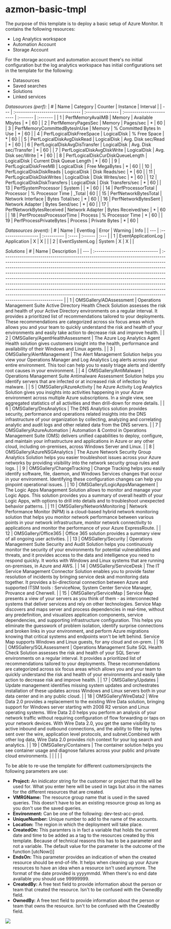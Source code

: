 # azmon-basic-tmpl

The purpose of this template is to deploy a basic setup of Azure Monitor. It contains the following resources:

- Log Analytics workspace
- Automation Account
- Storage Account

For the storage account and automation account there's no initial configuration but the log analytics workspace has initial configurations set in the template for the following:

- Datasources
- Saved searches
- Solutions
- Linked services

_Datasources (perf):_
| #   | Name                              | Category          | Counter                   | Instance | Interval |
| --- | :-------------------------------- | :---------------- | :------------------------ | :------- | :------- |
| 1   | PerfMemoryAvailMB                 | Memory            | Available Mbytes          | *        | 60       |
| 2   | PerfMemoryPagesSec                | Memory            | Pages/sec                 | *        | 60       |
| 3   | PerfMemoryCommittedBytesInUse     | Memory            | % Committed Bytes In Use  | *        | 60       |
| 4   | PerfLogicalDiskFreeSpace          | LogicalDisk       | % Free Space              | *        | 60       |
| 5   | PerfLogicalDiskAvgDiskRead        | LogicalDisk       | Avg. Disk sec/Read        | *        | 60       |
| 6   | PerfLogicalDiskAvgDisTransfer     | LogicalDisk       | Avg. Disk sec/Transfer    | *        | 60       |
| 7   | PerfLogicalDiskAvgDiskWrite       | LogicalDisk       | Avg. Disk sec/Write       | *        | 60       |
| 8   | PerfLogicalDiskCurDiskQueueLength | LogicalDisk       | Current Disk Queue Length | *        | 60       |
| 9   | PerfLogicalDiskFreeMB             | LogicalDisk       | Free MegaBytes            | *        | 60       |
| 10  | PerfLogicalDiskDiskReads          | LogicalDisk       | Disk Reads/sec            | *        | 60       |
| 11  | PerfLogicalDiskDiskWrites         | LogicalDisk       | Disk Writes/sec           | *        | 60       |
| 12  | PerfLogicalDiskDiskTransfers      | LogicalDisk       | Disk Transfers/sec        | *        | 60       |
| 13  | PerfSystemProcessor               | System            |                           | *        | 60       |
| 14  | PerfProcessorTotal                | Processor         | % Processor Time          | _Total   | 60       |
| 15  | PerfNetworkBytesTotal             | Network Interface | Bytes Total/sec           | *        | 60       |
| 16  | PerfNetworkBytesSent              | Network Adapter   | Bytes Send/sec            | *        | 60       |
| 17  | PerfNetworkBytesReceived          | Network Adapter   | Bytes Received/sec        | *        | 60       |
| 18  | PerfProcessProcessorTime          | Process           | % Processor Time          | *        | 60       |
| 19  | PerfProcessPrivateBytes           | Process           | Private Bytes             | *        | 60       |


_Datasources (event):_
| #   | Name                | Eventlog    | Error | Warning | Info |
| --- | :------------------ | :---------- | :---- | :------ | :--- |
| 1   | EventApplicationLog | Application | X     | X       |      |
| 2   | EventSystemLog      | System      | X     | X       |      |

_Solutions_
| #   | Name                             | Description                                                                                                                                                                                                                                                                                                                                                                                                                                                                                                                                                                                                                                                                    |
| --- | :------------------------------- | :----------------------------------------------------------------------------------------------------------------------------------------------------------------------------------------------------------------------------------------------------------------------------------------------------------------------------------------------------------------------------------------------------------------------------------------------------------------------------------------------------------------------------------------------------------------------------------------------------------------------------------------------------------------------------- |
| 1   | OMSGallery/ADAssessment          | Operations Management Suite Active Directory Health Check Solution assesses the risk and health of your Active Directory environments on a regular interval. It provides a prioritized list of recommendations tailored to your deployments. These recommendations are categorized across six focus areas which allows you and your team to quickly understand the risk and health of your environments and easily take action to decrease risk and improve health.                                                                                                                                                                                                            |
| 2   | OMSGallery/AgentHealthAssessment | The Azure Log Analytics Agent Health solution gives customers insight into the health, performance and availability of their Windows and Linux agents.                                                                                                                                                                                                                                                                                                                                                                                                                                                                                                                         |
| 3   | OMSGallery/AlertManagement       | The Alert Management Solution helps you view your Operations Manager and Log Analytics Log alerts across your entire environment. This tool can help you to easily triage alerts and identify root causes in your environment.                                                                                                                                                                                                                                                                                                                                                                                                                                                 |
| 4   | OMSGallery/AntiMalware           | Operations Management Suite Antimalware Assessment Solution helps you identify servers that are infected or at increased risk of infection by malware.                                                                                                                                                                                                                                                                                                                                                                                                                                                                                                                         |
| 5   | OMSGallery/AzureActivity         | he Azure Activity Log Analytics Solution gives you insights into activities happening in your Azure environment across multiple Azure subscriptions. In a single view, see aggregated statistics of all activities and then drill-down for more details.                                                                                                                                                                                                                                                                                                                                                                                                                       |
| 6   | OMSGallery/DnsAnalytics          | The DNS Analytics solution provides security, performance and operations related insights into the DNS infrastructure of your organization by collecting, analyzing and correlating analytic and audit logs and other related data from the DNS servers.                                                                                                                                                                                                                                                                                                                                                                                                                       |
| 7   | OMSGallery/AzureAutomation       | Automation & Control in Operations Management Suite (OMS) delivers unified capabilities to deploy, configure, and maintain your infrastructure and applications in Azure or any other cloud, including on-premises, across Windows Server and Linux.                                                                                                                                                                                                                                                                                                                                                                                                                           |
| 8   | OMSGallery/AzureNSGAnalytics     | The Azure Network Security Group Analytics Solution helps you easier troubleshoot issues across your Azure networks by providing visibility into the network security group rules and logs.                                                                                                                                                                                                                                                                                                                                                                                                                                                                                    |
| 9   | OMSGallery/ChangeTracking        | Change Tracking helps you easily identify software, file, daemon, and Windows Services changes that occur in your environment. Identifying these configuration changes can help you pinpoint operational issues.                                                                                                                                                                                                                                                                                                                                                                                                                                                               |
| 10  | OMSGallery/LogicAppsManagement   | The Logic Apps Management Solution allows to monitor and manage your Logic Apps. This solution provides you a summary of overall health of your Logic Apps, with options to drill into details and to troubleshoot unexpected behavior patterns.                                                                                                                                                                                                                                                                                                                                                                                                                               |
| 11  | OMSGallery/NetworkMonitoring     | Network Performance Monitor (NPM) is a cloud-based hybrid network monitoring solution that helps you monitor network performance between various points in your network infrastructure, monitor network connectivity to applications and monitor the performance of your Azure ExpressRoute.                                                                                                                                                                                                                                                                                                                                                                                   |
| 12  | OMSGallery/Office365             | Office 365 solution provides a summary view of all ongoing user activities.                                                                                                                                                                                                                                                                                                                                                                                                                                                                                                                                                                                                    |
| 13  | OMSGallery/Security              | Operations Management Suite Security and Audit Solution helps you continuously monitor the security of your environments for potential vulnerabilities and threats, and it provides access to the data and intelligence you need to respond quickly. It works with Windows and Linux systems that are running on-premises, in Azure and AWS.                                                                                                                                                                                                                                                                                                                                   |
| 14  | OMSGallery/ServiceDesk           | The IT Service Management Connector Solution enables you to provide faster resolution of incidents by bringing service desk and monitoring data together. It provides a bi-directional connection between Azure and supported ITSM tools : ServiceNow, System Center Service Manager, Provance and Cherwell.                                                                                                                                                                                                                                                                                                                                                                   |
| 15  | OMSGallery/ServiceMap            | Service Map presents a view of your servers as you think of them - as interconnected systems that deliver services and rely on other technologies. Service Map discovers and maps server and process dependencies in real-time, without any predefinition, and visualizes application components, service dependencies, and supporting infrastructure configuration. This helps you eliminate the guesswork of problem isolation, identify surprise connections and broken links in your environment, and perform Azure migrations knowing that critical systems and endpoints won't be left behind. Service Map supports Windows and Linux guests, for any cloud and on-prem. |
| 16  | OMSGallery/SQLAssessment         | Operations Management Suite SQL Health Check Solution assesses the risk and health of your SQL Server environments on a regular interval. It provides a prioritized list of recommendations tailored to your deployments. These recommendations are categorized across six focus areas which allows you and your team to quickly understand the risk and health of your environments and easily take action to decrease risk and improve health.                                                                                                                                                                                                                               |
| 17  | OMSGallery/Updates               | Update management identifies missing system updates and orchestrates installation of these updates across Windows and Linux servers both in your data center and in any public cloud.                                                                                                                                                                                                                                                                                                                                                                                                                                                                                          |
| 18  | OMSGallery/WireData2             | Wire Data 2.0 provides a replacement to the existing Wire Data solution, bringing support for Windows server starting with 2008 R2 version and Linux operating systems. Wire Data 2.0 helps you perform an analysis of your network traffic without requiring configuration of flow forwarding or taps on your network devices. With Wire Data 2.0, you get the same visibility to active inbound and outbound connections, and the ability to filter by bytes sent over the wire, application level protocols, and subnet.Combined with other log data, Wire Data 2.0 provides rich context for your log search and analytics.                                                |
| 19  | OMSGallery/Containers            | The container solution helps you see container usage and diagnose failures across your public and private cloud environments.                                                                                                                                                                                                                                                                                                                                                                                                                                                                                                                                                  |
|     |                                  |                                                                                                                                                                                                                                                                                                                                                                                                                                                                                                                                                                                                                                                                                |


To be able to re-use the template for different customers/projects the following parameters are use:

- **Project:** An inidicator string for the customer or project that this will be used for. What you enter here will be used in tags but also in the names for the different resources that are created.
- **VMRGName:** The resource group name that is used in the saved queries. This doesn't have to be an existing resource group as long as you don't use the saved queries.
- **Environment:** Can be one of the following: dev-test-acc-prod.
- **UniqueNumber:** Unique number to add to the name of the accounts.
- **Location:** The region in which the deployment will take place.
- **CreatedOn:** This paramters is in fact a variable that holds the current date and time to be added as a tag to the resources created by this template. Because of technical reasons this has to be a parameter and not a variable. The default value for the parameter is the outcome of the function [utcNow()]
- **EndsOn:** This parameter provides an indication of when the created resource should be end-of-life. It helps when cleaning up your Azure resources to have an idea when a resource isn't used anymore. The format of the date provided is yyyymmdd. When there's no end date available you should use 99999999.
- **CreatedBy:** A free text field to provide information about the person or team that created the resource. Isn't to be confused with the OwnedBy field.
- **OwnedBy:** A free text field to provide information about the person or team that owns the resource. Isn't to be confused with the CreatedBy field.

<a href="https://portal.azure.com/#create/Microsoft.Template/uri/https%3A%2F%2Fraw.githubusercontent.com%2Fmydur%2FARMtemplates%2Fmaster%2Fazmon-basic-tmpl%2F%5Fworking%2Ftemplate.json" target="_blank">
<img src="http://azuredeploy.net/deploybutton.png"/>
</a><br />

